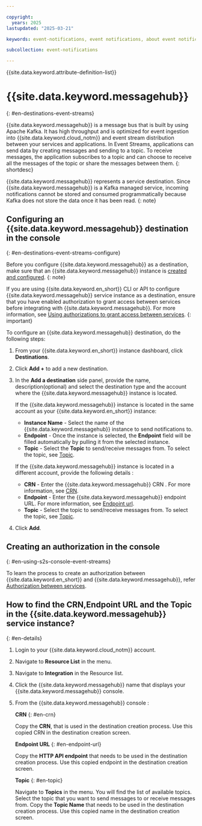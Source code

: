 ```yaml
---

copyright:
  years: 2025
lastupdated: "2025-03-21"

keywords: event-notifications, event notifications, about event notifications, destinations, Event Streams, event streams

subcollection: event-notifications

---
```


{{site.data.keyword.attribute-definition-list}}

# {{site.data.keyword.messagehub}}
{: #en-destinations-event-streams}

{{site.data.keyword.messagehub}} is a message bus that is built by using Apache Kafka. It has high throughput and is optimized for event ingestion into {{site.data.keyword.cloud_notm}} and event stream distribution between your services and applications. In Event Streams, applications can send data by creating messages and sending to a topic. To receive messages, the application subscribes to a topic and can choose to receive all the messages of the topic or share the messages between them. 
{: shortdesc}

{{site.data.keyword.messagehub}} represents a service destination. Since {{site.data.keyword.messagehub}} is a Kafka managed service, incoming notifications cannot be stored and consumed programmatically because Kafka does not store the data once it has been read.
{: note}


## Configuring an {{site.data.keyword.messagehub}} destination in the console
{: #en-destinations-event-streams-configure}

Before you configure {{site.data.keyword.messagehub}} as a destination, make sure that an {{site.data.keyword.messagehub}} instance is [created and configured](/docs/EventStreams?topic=EventStreams-quick_setup_guide&interface=ui).
{: note}

If you are using {{site.data.keyword.en_short}} CLI or API to configure {{site.data.keyword.messagehub}} service instance as a destination, ensure that you have enabled authorization to grant access between services before integrating with {{site.data.keyword.messagehub}}. For more information, see [Using authorizations to grant access between services](#en-using-s2s-console-event-streams).
{: important}

To configure an {{site.data.keyword.messagehub}} destination, do the following steps:

1. From your {{site.data.keyword.en_short}} instance dashboard, click **Destinations**.

1. Click **Add +** to add a new destination.

1. In the **Add a destination** side panel, provide the name, description(optional) and select the destination type and the account where the {{site.data.keyword.messagehub}} instance is located. 

      If the {{site.data.keyword.messagehub}} instance is located in the same account as your {{site.data.keyword.en_short}} instance:

      - **Instance Name** - Select the name of the {{site.data.keyword.messagehub}} instance to send notifications to. 
      - **Endpoint** - Once the instance is selected, the **Endpoint** field will be filled automatically by pulling it from the selected instance. 
      - **Topic** - Select the **Topic** to send/receive messages from. To select the topic, see [Topic](#en-topic). 


      If the {{site.data.keyword.messagehub}} instance is located in a different account, provide the following details :

      - **CRN** - Enter the {{site.data.keyword.messagehub}} CRN . For more information, see [CRN](#en-crn).
      - **Endpoint** - Enter the {{site.data.keyword.messagehub}} endpoint URL. For more information, see [Endpoint url](#en-endpoint-url).
      - **Topic** - Select the topic to send/receive messages from. To select the topic, see [Topic](#en-topic).

1. Click **Add**.

## Creating an authorization in the console
{: #en-using-s2s-console-event-streams}

To learn the process to create an authorization between {{site.data.keyword.en_short}} and {{site.data.keyword.messagehub}}, refer [Authorization between services](/docs/event-notifications?topic=event-notifications-en-using-s2s-authorization). 


## How to find the CRN,Endpoint URL and the Topic in the {{site.data.keyword.messagehub}} service instance?
{: #en-details}

1. Login to your {{site.data.keyword.cloud_notm}} account.

1. Navigate to **Resource List** in the menu.

1. Navigate to **Integration** in the Resource list.

1. Click the {{site.data.keyword.messagehub}} name that displays your {{site.data.keyword.messagehub}} console.

1. From the {{site.data.keyword.messagehub}} console : 

    **CRN**
    {: #en-crn}
    
    Copy the **CRN**, that is used in the destination creation process. Use this copied CRN in the destination creation screen.

    **Endpoint URL**
    {: #en-endpoint-url}

    Copy the **HTTP API endpoint** that needs to be used in the destination creation process. Use this copied endpoint in the destination creation screen.

    **Topic**
    {: #en-topic}

    Navigate to **Topics** in the menu. You will find the list of available topics. Select the topic that you want to send messages to or receive messages from. Copy the **Topic Name** that needs to be used in the destination creation process. Use this copied name in the destination creation screen.
